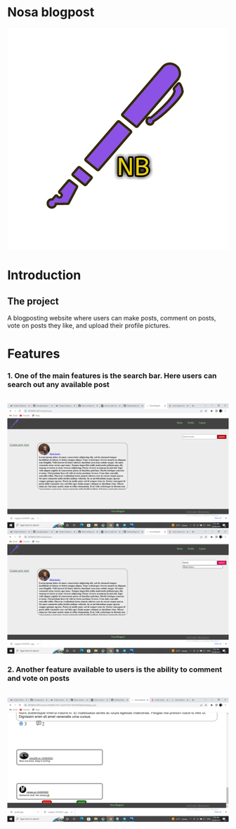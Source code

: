 # Nosa blogpost

<img src="https://raw.githubusercontent.com/Coder1967/Blog_Post_Website/main/assets/logo.jpg">


# Introduction

## The project
A blogposting website where users can make posts, comment on posts, vote on posts they like,
and upload their profile pictures.

# Features
### 1. One of the main features is the search bar. Here users can search out any available post
<br/>
<img src="https://github.com/Coder1967/Blog_Post_Website/blob/main/assets/Screenshot%20(50).png">
<img src="https://github.com/Coder1967/Blog_Post_Website/blob/main/assets/Screenshot%20(51).png">

### 2. Another feature available to users is the ability to comment and vote on posts
<br/>
<img src="https://github.com/Coder1967/Blog_Post_Website/blob/main/assets/Screenshot%20(55).png">
